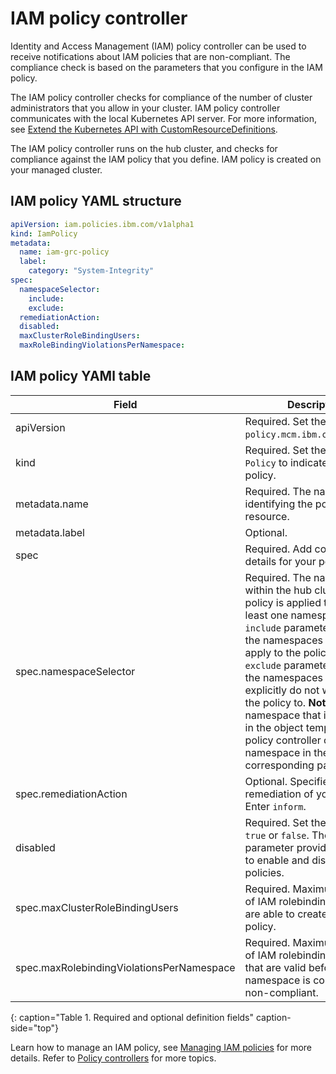 # IAM policy controller

Identity and Access Management (IAM) policy controller can be used to receive notifications about IAM policies that are non-compliant. The compliance check is based on the parameters that you configure in the IAM policy.

The IAM policy controller checks for compliance of the number of cluster administrators that you allow in your cluster. IAM policy controller communicates with the local Kubernetes API server. For more information, see [Extend the Kubernetes API with CustomResourceDefinitions](https://kubernetes.io/docs/tasks/access-kubernetes-api/custom-resources/custom-resource-definitions/).

The IAM policy controller runs on the hub cluster, and checks for compliance against the IAM policy that you define. IAM policy is created on your managed cluster.

<!--add policy controller YAML structure-->

## IAM policy YAML structure

```yaml
apiVersion: iam.policies.ibm.com/v1alpha1
kind: IamPolicy
metadata:
  name: iam-grc-policy
  label:
    category: "System-Integrity"
spec:
  namespaceSelector:
    include:
    exclude:
  remediationAction:
  disabled:
  maxClusterRoleBindingUsers:
  maxRoleBindingViolationsPerNamespace:
```

## IAM policy YAMl table

|Field|Description|
|-- | -- |
| apiVersion | Required. Set the value to `policy.mcm.ibm.com/v1alpha1`. |
| kind | Required. Set the value to `Policy` to indicate the type of policy. |
| metadata.name | Required. The name for identifying the policy resource. |
| metadata.label | Optional. |
| spec | Required. Add configuration details for your policy. |
| spec.namespaceSelector | Required. The namespaces within the hub cluster that the policy is applied to. Enter at least one namespace for the `include` parameter, which are the namespaces you want to apply to the policy to. The `exclude` parameter specifies the namespaces you explicitly do not want to apply the policy to. **Note**: A namespace that is specified in the object template of a policy controller overrides the namespace in the corresponding parent policy.|
| spec.remediationAction | Optional. Specifies the remediation of your policy. Enter  `inform`. |
| disabled | Required. Set the value to `true` or `false`. The `disabled` parameter provides the ability to enable and disable your policies.|
| spec.maxClusterRoleBindingUsers | Required. Maximum number of IAM rolebinding users that are able to create a IAM policy.|
| spec.maxRolebindingViolationsPerNamespace | Required. Maximum number of IAM rolebinding violations that are valid before a namespace is considered as non-compliant.|
{: caption="Table 1. Required and optional definition fields" caption-side="top"}

Learn how to manage an IAM policy, see [Managing IAM policies](create_iam_policy.md) for more details. Refer to [Policy controllers](policy_controllers.md) for more topics.
